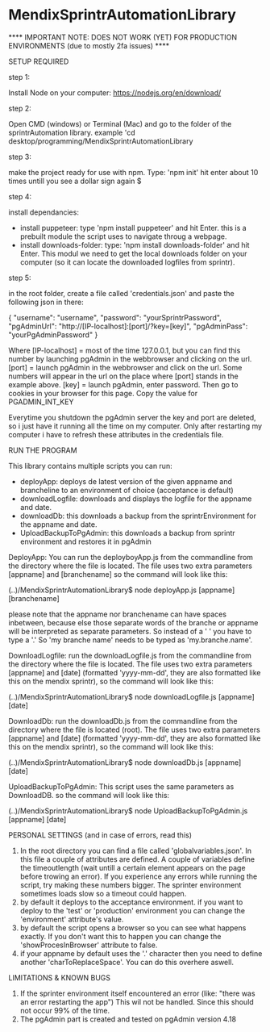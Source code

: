 # MendixSprintrAutomationLibrary

**** IMPORTANT NOTE: DOES NOT WORK (YET) FOR PRODUCTION ENVIRONMENTS (due to mostly 2fa issues) ****

SETUP REQUIRED

step 1:

Install Node on your computer: https://nodejs.org/en/download/

step 2:

Open CMD (windows) or Terminal (Mac) and go to the folder of the sprintrAutomation library.
example 'cd desktop/programming/MendixSprintrAutomationLibrary

step 3:

make the project ready for use with npm. Type: 'npm init'
hit enter about 10 times untill you see a dollar sign again $

step 4:

install dependancies:
- install puppeteer: type  'npm install puppeteer'  and hit Enter. this is a prebuilt module the script uses to navigate throug a webpage.
- install downloads-folder: type:  'npm install downloads-folder'  and hit Enter. This modul we need to get the local downloads folder on your computer 
(so it can locate the downloaded logfiles from sprintr).

step 5:

in the root folder, create a file called 'credentials.json' and paste the following json in there:

{
    "username": "username",
    "password": "yourSprintrPassword",
    "pgAdminUrl": "http://[IP-localhost]:[port]/?key=[key]",
    "pgAdminPass": "yourPgAdminPassword"
}

Where 
[IP-localhost]  = most of the time 127.0.0.1, but you can find this number by launching pgAdmin in the webbrowser and clicking on the url.
[port] = launch pgAdmin in the webbrowser and click on the url. Some numbers will appear in the url on the place where [port] stands in the example above. 
[key] = launch pgAdmin, enter password. Then go to cookies in your browser for this page. Copy the value for  PGADMIN_INT_KEY

Everytime you shutdown the pgAdmin server the key and port are deleted, so i just have it running all the time on my computer. Only after restarting my computer i have to refresh these attributes in the credentials file.


RUN THE PROGRAM

This library contains multiple scripts you can run:
- deployApp: deploys de latest version of the given appname and brancheline to an environment of choice (acceptance is default)
- downloadLogfile: downloads and displays the logfile for the appname and date.
- downloadDb: this downloads a backup from the sprintrEnvironment for the appname and date. 
- UploadBackupToPgAdmin: this downloads a backup from sprintr environment and restores it in pgAdmin

DeployApp:
You can run the deployboyApp.js from the commandline from the directory where the file is located.
The file uses two extra parameters [appname] and [branchename] so the command will look like this:

(..)/MendixSprintrAutomationLibrary$ node deployApp.js [appname] [branchename]

please note that the appname nor branchename can have spaces inbetween, because else those separate words of the branche or appname will be 
interpreted as separate parameters. So instead of a ' ' you have to type a '.' So 'my branche name' needs to be typed as 'my.branche.name'.

DownloadLogfile:
run the downloadLogfile.js from the commandline from the directory where the file is located.
The file uses two extra parameters [appname] and [date] (formatted 'yyyy-mm-dd', they are also formatted like this on the mendix sprintr),
so the command will look like this:

(..)/MendixSprintrAutomationLibrary$ node downloadLogfile.js [appname] [date]

DownloadDb:
run the downloadDb.js from the commandline from the directory where the file is located (root).
The file uses two extra parameters [appname] and [date] (formatted 'yyyy-mm-dd', they are also formatted like this on the mendix sprintr),
so the command will look like this:

(..)/MendixSprintrAutomationLibrary$ node downloadDb.js [appname] [date]

UploadBackupToPgAdmin:
This script uses the same parameters as DownloadDB.
so the command will look like this:

(..)/MendixSprintrAutomationLibrary$ node UploadBackupToPgAdmin.js [appname] [date]




PERSONAL SETTINGS (and in case of errors, read this)

1. In the root directory you can find a file called 'globalvariables.json'. In this file a couple of attributes are defined. A couple of variables
define the timeoutlength (wait untill a certain element appears on the page before trowing an error). If you experience any errors while running the script,
try making these numbers bigger. The sprinter environment sometimes loads slow so a timeout could happen.
2. by default it deploys to the acceptance environment. if you want to deploy to the 'test' or 'production' environment you can change the 'environment' attribute's value. 
3. by default the script opens a browser so you can see what happens exactly. If you don't want this to happen you can change the 'showProcesInBrowser' attribute to false.
4. if your appname by default uses the '.' character then you need to define another 'charToReplaceSpace'. You can do this overhere aswell.




LIMITATIONS & KNOWN BUGS

1. If the sprinter environment itself encountered an error (like: "there was an error restarting the app") This wil not be handled. Since this should not occur 99% of the time.
2. The pgAdmin part is created and tested on pgAdmin version 4.18

 
 
